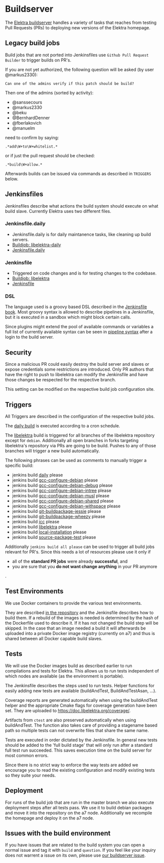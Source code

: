# Buildserver

The [Elektra buildserver](https://build.libelektra.org/) handles a variety of
tasks that reaches from testing Pull Requests (PRs) to deploying new versions
of the Elektra homepage.

## Legacy build jobs
Build jobs that are not ported into Jenkinsfiles use
`Github Pull Request Builder` to trigger builds on PR's.

If you are not yet authorized, the following
question will be asked (by user @markus2330):

    Can one of the admins verify if this patch should be build?

Then one of the admins (sorted by activity):

- @sanssecours
- @markus2330
- @beku
- @BernhardDenner
- @fberlakovich
- @manuelm

need to confirm by saying:

    .*add\W+to\W+whitelist.*

or if just the pull request should be checked:

    .*build\W+allow.*

Afterwards builds can be issued via commands as described in `TRIGGERS` below.

## Jenkinsfiles
Jenkinsfiles describe what actions the build system should execute on what
build slave.
Currently Elektra uses two different files.

### Jenkinsfile.daily
* Jenkinsfile.daily is for daily maintanence tasks, like cleaning up build servers.
* [Buildjob: libelektra-daily](https://build.libelektra.org/jenkins/job/libelektra-daily/)
* [Jenkinsfile.daily](https://master.libelektra.org/scripts/jenkins/Jenkinsfile.daily)

### Jenkinsfile
* Triggered on code changes and is for testing changes to the codebase.
* [Buildjob: libelektra](https://build.libelektra.org/jenkins/job/libelektra/)
* [Jenkinsfile](https://master.libelektra.org/scripts/jenkins/Jenkinsfile)

### DSL
The language used is a groovy based DSL described in the
[Jenkinsfile book](https://jenkins.io/doc/book/pipeline/jenkinsfile/).
Most groovy syntax is allowed to describe pipelines in a Jenkinsfile, but it
is executed in a sandbox which might block certain calls.

Since plugins might extend the pool of available commands or variables a full
list of currently available syntax can be seen in
[pipeline
syntax](https://build.libelektra.org/jenkins/job/libelektra/pipeline-syntax/)
after a login to the build server.

## Security
Since a malicious PR could easily destroy the build server and slaves or expose
credentials some restrictions are introduced.
Only PR authors that have the right to push to libelektra can modify the
Jenkinsfile and have those changes be respected for the respective branch.

This setting can be modified on the respective build job configuration site.

## Triggers
All Triggers are described in the configuration of the respective build jobs.

The
[daily build](https://build.libelektra.org/jenkins/job/libelektra-daily/)
is executed according to a cron schedule.

The [libelektra](https://build.libelektra.org/jenkins/job/libelektra/)
build is triggered for all branches of the libelektra repository except for
`debian`.
Additionally all open branches in forks targeting libelektra's repository via
PRs are going to be build.
Pushes to any of those branches will trigger a new build automatically.

The following phrases can be used as comments to manually trigger a specific
build:

* jenkins build [daily](https://build.libelektra.org/jenkins/job/libelektra-daily/) please
* jenkins build [gcc-configure-debian](https://build.libelektra.org/job/elektra-gcc-configure-debian/) please
* jenkins build [gcc-configure-debian-debug](https://build.libelektra.org/job/elektra-gcc-configure-debian-debug) please
* jenkins build [gcc-configure-debian-intree](https://build.libelektra.org/job/elektra-gcc-configure-debian-intree/) please
* jenkins build [gcc-configure-debian-musl](https://build.libelektra.org/job/elektra-gcc-configure-debian-musl/) please
* jenkins build [gcc-configure-debian-shared](https://build.libelektra.org/job/elektra-gcc-configure-debian-shared/) please
* jenkins build [gcc-configure-debian-withspace](https://build.libelektra.org/job/elektra-gcc-configure-debian-withspace/) please
* jenkins build [git-buildpackage-jessie](https://build.libelektra.org/job/elektra-git-buildpackage-jessie/) please
* jenkins build [git-buildpackage-wheezy](https://build.libelektra.org/job/elektra-git-buildpackage-wheezy/) please
* jenkins build [icc](https://build.libelektra.org/job/elektra-icc/) please
* jenkins build [libelektra](https://build.libelektra.org/jenkins/job/libelektra/) please
* jenkins build [local-installation](https://build.libelektra.org/job/elektra-local-installation/) please
* jenkins build [source-package-test](https://build.libelektra.org/job/elektra-source-package-test/) please

Additionally `jenkins build all please` can be used to trigger all build jobs
relevant for PR's.
Since this needs a lot of resources please use it only if

- all of the **standard PR jobs** were already **successful**, and
- you are sure that you **do not want change anything** in your PR anymore

.

## Test Environments
We use Docker containers to provide the various test environments.

They are described
[in the repository](https://master.libelektra.org/scripts/docker)
and the Jenkinsfile describes how to build them.
If a rebuild of the images is needed is determined by the hash of the
Dockerfile used to describe it.
If it has not changed the build step will be skipped.
In the case that an image needed a build it will afterwards be uploaded into a
private Docker image registry (currently on a7) and thus is shared between all
Docker capable build slaves.

## Tests
We will use the Docker images build as described earlier to run compilations
and tests for Elektra.
This allows us to run tests independent of which nodes are available (as the
environment is portable).

The Jenkinsfile describes the steps used to run tests.
Helper functions for easily adding new tests are available
(buildAndTest, BuildAndTestAsan, ...).

Coverage reports are generated automatically when using the buildAndTest helper
and the appropriate Cmake flags for coverage generation have been set. They are
uploaded to https://doc.libelektra.org/coverage/.

Artifacts from `ctest` are also preserved automatically when using
buildAndTest.
The function also takes care of providing a stagename based path so multiple tests
can not overwrite files that share the same name.

Tests are executed in order dictated by the Jenkinsfile.
In general new tests should be added to the 'full build stage' that will only
run after a standard full test run succeeded.
This saves execution time on the build server for most common errors.

Since there is no strict way to enforce the way tests are added we encourage
you to read the existing configuration and modify existing tests so they suite
your needs.

## Deployment
For runs of the build job that are run in the master branch we also execute
deployment steps after all tests pass.
We use it to build debian packages and move it into the repository on the a7
node.
Additionally we recompile the homepage and deploy it on the a7 node.

## Issues with the build environment
If you have issues that are related to the build system you can open a normal
issue and tag it with `build` and `question`.
If you feel like your inquiry does not warrent a issue on its own, please use
[our buildserver issue](https://issues.libelektra.org/160).
